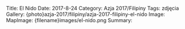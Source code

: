 Title: El Nido
Date: 2017-8-24
Category: Azja 2017/Filipiny
Tags: zdjęcia
Gallery: {photo}azja-2017/filipiny/azja-2017-filipiny-el-nido
Image: 
MapImage: {filename}images/el-nido.png
Summary:
